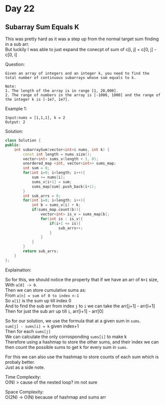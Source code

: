 # Day 22

## Subarray Sum Equals K

This was pretty hard as it was a step up from the normal target sum finding in a sub arr.  
But luckily I was able to just expand the conecpt of sum of c[i, j] = c[0, j] - c[0, i]  

Question:  
```
Given an array of integers and an integer k, you need to find the total number of continuous subarrays whose sum equals to k.

Note:
1. The length of the array is in range [1, 20,000].
2. The range of numbers in the array is [-1000, 1000] and the range of the integer k is [-1e7, 1e7].
```

Example 1:  
```
Input:nums = [1,1,1], k = 2
Output: 2
```

Solution: 

```cpp
class Solution {
public:
    int subarraySum(vector<int>& nums, int k) {
        const int length = nums.size();
        vector<int> sums_v(length + 1, 0);
        unordered_map <int, vector<int>> sums_map;
        int sum = 0;
        for(int i=0; i<length; i++){
            sum += nums[i];
            sums_v[i+1] = sum;
            sums_map[sum].push_back(i+1);
        }
        int sub_arrs = 0;
        for(int i=0; i<length; i++){
            int b = sums_v[i] + k;
            if(sums_map.count(b)){
                vector<int> is_v = sums_map[b];
                for(int is : is_v){
                    if(i+1 <= is){
                        sub_arrs++;
                    }
                }   
            }
        }
        return sub_arrs;
    }
};
```

Explaination:  

So for this, we should notice the property that if we have an arr of `N+1` size,  
With `a[0] -> 0`.  
Then we can store cumulative sums as:  
From `a[n] = sum of 0 to index n-1`  
So `a[1]` is the sum up till index 0  
And to find the sub arr from index `j` to `i` we can take the arr[j+1] - arr[i+1]  
Then for just the sub arr up till `i`, arr[i+1] - arr[0]  

So for our solution, we use the formula that at a given sum in `sums`.  
`sum[j] - sums[i] = k`  given index+1  
Then for each `sums[j]`  
We can calculate the only corrosponding `sums[i]` to make k  
Therefore using a hashmap to store the other sums, and their index we can then count the possible sums to get k for every sum in `sums`.  

For this we can also use the hashmap to store counts of each sum which is probaly better.  
Just as a side note.  

Time Complexity:  
O(N) > cause of the nested loop? im not sure

Space Complexity:  
O(2N) -> O(N) because of hashmap and sums arr

